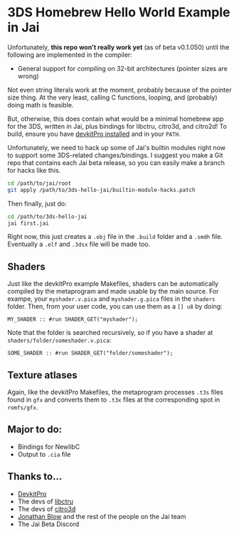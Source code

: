 # 3DS Homebrew Hello World Example in Jai

Unfortunately, **this repo won't really work yet** (as of beta v0.1.050) until the following are implemented in the compiler:

* General support for compiling on 32-bit architectures (pointer sizes are wrong)

Not even string literals work at the moment, probably because of the pointer size thing. At the very least, calling C functions, looping, and (probably) doing math is feasible.

But, otherwise, this does contain what would be a minimal homebrew app for the 3DS, written in Jai, plus bindings for libctru, citro3d, and citro2d! To build, ensure you have [devkitPro installed](https://devkitpro.org/wiki/Getting_Started) and in your `PATH`.

Unfortunately, we need to hack up some of Jai's builtin modules right now to support some 3DS-related changes/bindings. I suggest you make a Git repo that contains each Jai beta release, so you can easily make a branch for hacks like this.

```sh
cd /path/to/jai/root
git apply /path/to/3ds-hello-jai/builtin-module-hacks.patch
```

Then finally, just do:

```sh
cd /path/to/3ds-hello-jai
jai first.jai
```

Right now, this just creates a `.obj` file in the `.build` folder and a `.smdh` file. Eventually a `.elf` and `.3dsx` file will be made too.

## Shaders

Just like the devkitPro example Makefiles, shaders can be automatically compiled by the metaprogram and made usable by the main source. For exampe, your `myshader.v.pica` and `myshader.g.pica` files in the `shaders` folder. Then, from your user code, you can use them as a `[] u8` by doing:

```jai
MY_SHADER :: #run SHADER_GET("myshader");
```

Note that the folder is searched recursively, so if you have a shader at `shaders/folder/someshader.v.pica`:

```jai
SOME_SHADER :: #run SHADER_GET("folder/someshader");
```

## Texture atlases

Again, like the devkitPro Makefiles, the metaprogram processes `.t3s` files found in `gfx` and converts them to `.t3x` files at the corresponding spot in `romfs/gfx`.

## Major to do:

* Bindings for NewlibC
* Output to `.cia` file

## Thanks to...

* [DevkitPro](https://devkitpro.org/)
* The devs of [libctru](https://github.com/smealum/ctrulib)
* The devs of [citro3d](https://github.com/fincs/citro3d)
* [Jonathan Blow](https://thekla.com) and the rest of the people on the Jai team
* The Jai Beta Discord